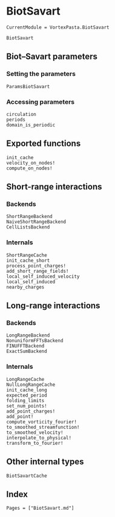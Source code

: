 # BiotSavart

```@meta
CurrentModule = VortexPasta.BiotSavart
```

```@docs
BiotSavart
```

## Biot–Savart parameters

### Setting the parameters

```@docs
ParamsBiotSavart
```

### Accessing parameters

```@docs
circulation
periods
domain_is_periodic
```

## Exported functions

```@docs
init_cache
velocity_on_nodes!
compute_on_nodes!
```

## Short-range interactions

### Backends

```@docs
ShortRangeBackend
NaiveShortRangeBackend
CellListsBackend
```

### Internals

```@docs
ShortRangeCache
init_cache_short
process_point_charges!
add_short_range_fields!
local_self_induced_velocity
local_self_induced
nearby_charges
```

## Long-range interactions

### Backends

```@docs
LongRangeBackend
NonuniformFFTsBackend
FINUFFTBackend
ExactSumBackend
```

### Internals

```@docs
LongRangeCache
NullLongRangeCache
init_cache_long
expected_period
folding_limits
set_num_points!
add_point_charges!
add_point!
compute_vorticity_fourier!
to_smoothed_streamfunction!
to_smoothed_velocity!
interpolate_to_physical!
transform_to_fourier!
```

## Other internal types

```@doc
BiotSavartCache
```

## Index

```@index
Pages = ["BiotSavart.md"]
```

